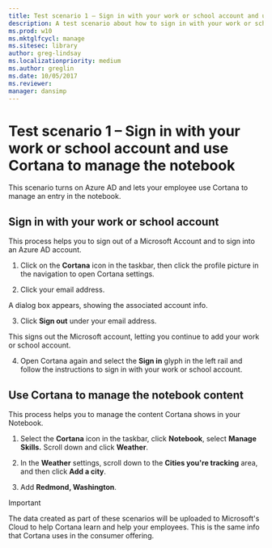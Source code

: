```yaml
---
title: Test scenario 1 – Sign in with your work or school account and use Cortana to manage the notebook
description: A test scenario about how to sign in with your work or school account and use Cortana to manage the notebook.
ms.prod: w10
ms.mktglfcycl: manage
ms.sitesec: library
author: greg-lindsay
ms.localizationpriority: medium
ms.author: greglin
ms.date: 10/05/2017
ms.reviewer: 
manager: dansimp
---
```


# Test scenario 1 – Sign in with your work or school account and use Cortana to manage the notebook

This scenario turns on Azure AD and lets your employee use Cortana to manage an entry in the notebook.

## Sign in with your work or school account

This process helps you to sign out of a Microsoft Account and to sign into an Azure AD account.

1. Click on the  **Cortana**  icon in the taskbar, then click the profile picture in the navigation to open Cortana settings.

2. Click your email address.

A dialog box appears, showing the associated account info.

3. Click **Sign out** under your email address.

This signs out the Microsoft account, letting you continue to add your work or school account.

4. Open Cortana again and select the  **Sign in** glyph in the left rail and follow the instructions to sign in with your work or school account.

## Use Cortana to manage the notebook content

This process helps you to manage the content Cortana shows in your Notebook.

1. Select the  **Cortana**  icon in the taskbar, click **Notebook**, select **Manage Skills.** Scroll down and click  **Weather**.

2. In the  **Weather**  settings, scroll down to the  **Cities you're tracking** area, and then click **Add a city**.

3. Add **Redmond, Washington**.

> [!IMPORTANT]
> The data created as part of these scenarios will be uploaded to Microsoft's Cloud to help Cortana learn and help your employees. This is the same info that Cortana uses in the consumer offering.